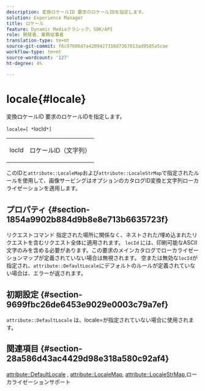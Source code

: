 ```yaml
---
description: 変換ロケールID 要求のロケールIDを指定します。
solution: Experience Manager
title: ロケール
feature: Dynamic Mediaクラシック，SDK/API
role: 開発者、業務従事者
translation-type: tm+mt
source-git-commit: f6c97606d7a4209427316d7367013ad9585a5cae
workflow-type: tm+mt
source-wordcount: '127'
ht-degree: 4%

---
```



# locale{#locale}

変換ロケールID 要求のロケールIDを指定します。

`locale=[ *`locId`*]`

<table id="simpletable_C1899AD02C984ED3896B7620916637E7"> 
 <tr class="strow"> 
  <td class="stentry"> <p><span class="codeph"> <span class="varname"> locId</span></span> </p> </td> 
  <td class="stentry"> <p>ロケールID（文字列） </p></td> 
 </tr> 
</table>

このIDと`attribute::LocaleMap`および`attribute::LocaleStrMap`で指定されたルールを使用して、画像サービングはオプションのカタログID変換と文字列ローカライゼーションを適用します。

## プロパティ {#section-1854a9902b884d9b8e8e713b6635723f}

リクエストコマンド 指定された場所に関係なく、ネストされた/埋め込まれたリクエストを含むリクエスト全体に適用されます。 `locId` には、印刷可能なASCII文字のみを含める必要があります。この要求のメインカタログでローカライゼーションマップが定義されていない場合は無視されます。 空または無効な`locId`が指定され、`attribute::DefaultLocale`にデフォルトのルールが定義されていない場合は、エラーが返されます。

## 初期設定 {#section-9699fbc26de6453e9029e0003c79a7ef}

`attribute::DefaultLocale` は、locale=が指定されていない場合に使用されます。

## 関連項目 {#section-28a586d43ac4429d98e318a580c92af4}

[attribute::DefaultLocale](../../../../../is-api/image-catalog/image-serving-api-ref/c-image-catalog-reference/c-attributes-reference/r-defaultlocale.md#reference-69462ad9923f464f80c2c012342a6b6b) ,  [attribute::LocaleMap](../../../../../is-api/image-catalog/image-serving-api-ref/c-image-catalog-reference/c-attributes-reference/r-localemap.md#reference-49bbf598f8ea47c3a563755cef306318),  [attribute::LocaleStrMap](../../../../../is-api/image-catalog/image-serving-api-ref/c-image-catalog-reference/c-attributes-reference/r-localestrmap.md#reference-98c42070a4bc4baf92537132be2b5b1e),ローカライゼーションサポート

